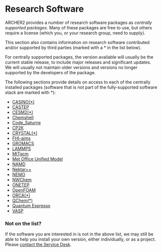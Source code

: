 # Research Software

ARCHER2 provides a number of research software packages as *centrally
supported packages*. Many of these packages are free to use, but others
require a license (which you, or your research group, need to supply).

This section also contains information on research software contributed
and/or supported by third parties (marked with a * in the list below).

For centrally supported packages, the version available will usually be
the current stable release, to include major releases and significant
updates. We will usually not maintain older versions and versions no
longer supported by the developers of the package.

The following sections provide details on access to each of the
centrally installed packages (software that is not part of the
fully-supported software stack are marked with *):

  - [CASINO(*)](casino.md)
  - [CASTEP](castep.md)
  - [CESM2(*)](cesm.md)
  - [Chemshell](chemshell.md)
  - [Code_Saturne](code-saturne.md)
  - [CP2K](cp2k.md)
  - [CRYSTAL(*)](crystal.md)
  - [FHI-aims](fhi-aims.md)
  - [GROMACS](gromacs.md)
  - [LAMMPS](lammps.md)
  - [MITgcm](mitgcm.md)
  - [Met Office Unified Model](mo-unified-model.md)
  - [NAMD](namd.md)
  - [Nektar++](nektarplusplus.md)
  - [NEMO](nemo.md)
  - [NWChem](nwchem.md)
  - [ONETEP](onetep.md)
  - [OpenFOAM](openfoam.md)
  - [ORCA(*)](orca.md)
  - [QChem(*)](qchem.md)
  - [Quantum Espresso](qe.md)
  - [VASP](vasp.md)

### Not on the list?

If the software you are interested in is not in the above list, we may still
be able to help you install your own version, either individually, or as
a project. Please [contact the Service Desk](https://www.archer2.ac.uk/support-access/servicedesk.html).
